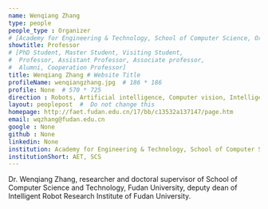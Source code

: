 ```yaml
---
name: Wenqiang Zhang
type: people
people_type : Organizer
# [Academy for Engineering & Technology, School of Computer Science, Organizer]
showtitle: Professor
# [PhD Student, Master Student, Visiting Student,
#  Professor, Assistant Professor, Associate professor,
#  Alumni, Cooperation Professor]
title: Wenqiang Zhang # Website Title
profileName: wenqiangzhang.jpg  # 186 * 186
profile: None  # 570 * 725
direction : Robots, Artificial intelligence, Computer vision, Intelligent equipment
layout: peoplepost  #  Do not change this
homepage: http://faet.fudan.edu.cn/17/bb/c13532a137147/page.htm
email: wqzhang@fudan.edu.cn
google : None
github : None
linkedin: None
institution: Academy for Engineering & Technology, School of Computer Science, Fudan University
institutionShort: AET, SCS
---
```


Dr. Wenqiang Zhang, researcher and doctoral supervisor of School of Computer Science and Technology, Fudan University, deputy dean of Intelligent Robot Research Institute of Fudan University.

